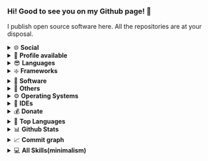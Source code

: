 ### Hi! Good to see you on my Github page! 👋
I publish open source software here. All the repositories are at your disposal.
<details>
  <summary>🌐 <strong>Social</strong></summary>
  <div><a href="https://t.me/sata30"><img align="left" alt="Blog" style="margin: 0; padding: 0; background: white" width="20px" src="https://upload.wikimedia.org/wikipedia/commons/5/5c/Telegram_Messenger.png"/>Telegram</a></div>
  <div><a href="https://discord.com/users/882592885512482837"><img align="left" alt="Blog" style="margin: 0; padding: 0; background: white" width="20px" src="https://seeklogo.com/images/D/discord-color-logo-E5E6DFEF80-seeklogo.com.png"></a> <a href="https://discord.com/users/882592885512482837">Discord</a></div>
  <div><a href="https://pypi.org/user/pythonpackage/"><img align="left" alt="Pypi" style="margin: 0; padding: 0; background: white" width="20px" src="https://warehouse-camo.ingress.cmh1.psfhosted.org/4f90a97dc51329df44cf0fdc3029f586da3dd034/68747470733a2f2f757365722d696d616765732e67697468756275736572636f6e74656e742e636f6d2f353231333930362f37373432313233372d36643430323138302d366530362d313165612d383963312d3931356364373437363630612e706e67"/></a> <a href="https://pypi.org/user/pythonpackage/">Pypi</a></div>
  <div><a href="https://codepen.io/euphoriacodepen"><img align="left" alt="Codepen" style="margin: 0; padding: 0; background: white" width="20px" src="https://www.svgrepo.com/show/349323/codepen.svg"/></a> <a href="https://codepen.io/euphoriacodepen">Codepen</a></div>
  <div><a href="https://rodukov.github.io/"><img align="left" alt="Blog" style="margin: 0; padding: 0; background: white" width="20px" src="https://upload.wikimedia.org/wikipedia/commons/3/39/Logo_newspaper_blue.svg"/></a> <a href="https://rodukov.github.io/">Personal Website</a></div>
</details>

<details>
  <summary>📂 <strong>Profile available</strong></summary>
  <a href="https://github.com/rodukov/"><img src="https://img.shields.io/badge/github-%23121011.svg?style=for-the-badge&logo=github&logoColor=white">
  <a href="https://bitbucket.org/rodukov/"><img src="https://img.shields.io/badge/bitbucket-%230047B3.svg?style=for-the-badge&logo=bitbucket&logoColor=white">
  <a href="https://notabug.org/rodukov/"><img src="https://img.shields.io/badge/NotaBug-428BCA.svg?style=for-the-badge&logo=notabug&logoColor=white"></a>
</details>

<details>
  <summary>😎 <strong>Languages</strong></summary>
  <a href="https://www.python.org/"><img src="https://img.shields.io/badge/python-3670A0?style=for-the-badge&logo=python&logoColor=ffdd54"></a>
  <a href="/"><img src="https://img.shields.io/badge/html5-%23E34F26.svg?style=for-the-badge&logo=html5&logoColor=white"></a>
  <a href="/"><img src="https://img.shields.io/badge/css3-%231572B6.svg?style=for-the-badge&logo=css3&logoColor=white"></a>
  <a href="/"><img src="https://img.shields.io/badge/javascript-%23323330.svg?style=for-the-badge&logo=javascript&logoColor=%23F7DF1E"></a>
  <a href="https://www.typescriptlang.org/"><img src="https://img.shields.io/badge/typescript-%23007ACC.svg?style=for-the-badge&logo=typescript&logoColor=white"></a>
  <a href="/"><img src="https://img.shields.io/badge/c++-%2300599C.svg?style=for-the-badge&logo=c%2B%2B&logoColor=white"></a>
  <a href="/"><img src="https://img.shields.io/badge/shell_script-%23121011.svg?style=for-the-badge&logo=gnu-bash&logoColor=white"></a>
  <a href="/"><img src="https://img.shields.io/badge/Markdown-black?style=for-the-badge&logo=markdown&logoColor=white"></a>
</details>

<details>
  <summary>❇️ <strong>Frameworks</strong></summary>
  <a href="https://www.djangoproject.com/"><img src="https://img.shields.io/badge/django-%23092E20.svg?style=for-the-badge&logo=django&logoColor=white"></a>
  <a href="https://vuejs.org/"><img src="https://img.shields.io/badge/vuejs-%2335495e.svg?style=for-the-badge&logo=vuedotjs&logoColor=%234FC08D"></a>
  <a href="https://reactjs.org/"><img src="https://img.shields.io/badge/reactjs-%2320232a.svg?style=for-the-badge&logo=react&logoColor=%2361DAFB"></a>
  <a href="https://www.electronjs.org/"><img src="https://img.shields.io/badge/electronjs-191970?style=for-the-badge&logo=Electron&logoColor=white"></a>
  <a href="https://threejs.org/"><img src="https://img.shields.io/badge/threejs-black?style=for-the-badge&logo=three.js&logoColor=white"></a>
  <a href="https://nodejs.org/"><img src="https://img.shields.io/badge/nodejs-6DA55F?style=for-the-badge&logo=node.js&logoColor=white"></a>
</details>

<details>
  <summary>💎 <strong>Software</strong></summary>
  <a href="https://www.microsoft.com/microsoft-365/excel?rtc=1"><img src="https://img.shields.io/badge/Excel-217346?style=for-the-badge&logo=microsoft-excel&logoColor=white"></a>
  <a href="https://www.microsoft.com/microsoft-365/word?rtc=1"><img src="https://img.shields.io/badge/Word-2B579A?style=for-the-badge&logo=microsoft-word&logoColor=white"></a>
  <a href="https://www.microsoft.com/microsoft-365/powerpoint?rtc=2"><img src="https://img.shields.io/badge/PowerPoint-B7472A?style=for-the-badge&logo=microsoft-powerpoint&logoColor=white"></a>
  <a href="https://figma.com/"><img src="https://img.shields.io/badge/figma-%23F24E1E.svg?style=for-the-badge&logo=figma&logoColor=white"></a>
  <a href="https://blender.org/"><img src="https://img.shields.io/badge/blender-%23F5792A.svg?style=for-the-badge&logo=blender&logoColor=white"></a>

</details>

<details>
  <summary>📎 <strong>Others</strong></summary>
  <a href="https://git-scm.com/"><img src="https://img.shields.io/badge/Git-%23F05033.svg?style=flat-square&logo=git&logoColor=white"></a>
  <a href="https://www.docker.com/"><img src="https://img.shields.io/badge/Docker-%230db7ed.svg?style=flat-square&logo=docker&logoColor=white"></a>
  <a href="https://www.arduino.cc/"><img src="https://img.shields.io/badge/-Arduino-00979D?style=flat-square&logo=Arduino&logoColor=white"></a>
  <a href="https://www.raspberrypi.org/"><img src="https://img.shields.io/badge/-Raspberry Pi-C51A4A?style=flat-square&logo=Raspberry-Pi"></a>
  <a href="https://www.xfce.org/"><img src="https://img.shields.io/badge/XFCE-%232284F2.svg?style=flat-square&logo=xfce&logoColor=white"></a>
  <a href="https://www.gnome.org/"><img src="https://img.shields.io/badge/GNOME-%232284F2.svg?style=flat-square&logo=gnome&logoColor=white"></a>
  <a href="https://kde.org/"><img src="https://img.shields.io/badge/KDE-%232284F2.svg?style=flat-square&logo=kde&logoColor=white"></a>
  <a href="https://dwm.suckless.org/"><img src="https://img.shields.io/badge/DWM-C12921.svg?style=flat-square&logo=dwm&logoColor=white"></a>
  <a href="https://vuex.vuejs.org/"><img src="https://img.shields.io/badge/Vuex-%2335495e.svg?style=flat-square&logo=vuedotjs&logoColor=%234FC08D"></a>
</details>



<details>
  <summary>⚙️ <strong>Operating Systems</strong></summary>
  <div style="margin-top: 15px;">
    <a href="https://www.debian.org/"><img src="https://img.shields.io/badge/Debian-D70A53?style=flat-square&logo=debian&logoColor=white"></a>
    <a href="https://ubuntu.com/"><img src="https://img.shields.io/badge/Ubuntu-E95420?style=flat-square&logo=ubuntu&logoColor=white"></a>
    <a href="https://www.kali.org/"><img src="https://img.shields.io/badge/Kali-268BEE?style=flat-square&logo=kalilinux&logoColor=white"></a>
    <a href="https://tails.boum.org/"><img src="https://img.shields.io/badge/Tails%20-56347C?&style=flat-square&logo=tails&logoColor=white"></a>
    <a href="https://www.android.com/"><img src="https://img.shields.io/badge/Android-3DDC84?style=flat-square&logo=android&logoColor=white"></a>
    <a href="https://www.microsoft.com/en-us/windows/windows-11"><img src="https://img.shields.io/badge/Windows%2011-0078D4?style=flat-square&logo=microsoft&logoColor=white"></a>
    <a href="https://www.microsoft.com/en-us/windows/get-windows-10"><img src="https://img.shields.io/badge/Windows 10-0078D6?style=flat-square&logo=windows&logoColor=white"></a>
    <a href="https://support.microsoft.com/en-us/windows/windows-xp-support-has-ended-47b944b8-f4d3-82f2-9acc-21c79ee6ef5e"><img src="https://img.shields.io/badge/Windows%20XP-003399?style=flat-square&logo=windowsxp&logoColor=white"></a>
    <a href="https://www.apple.com/macos/"><img src="https://img.shields.io/badge/-MacOS-black?style=flat-square&logo=apple"></a>
    <a href="https://www.apple.com/ios/"><img src="https://img.shields.io/badge/-iOS-black?style=flat-square&logo=apple"></a>
  </div>
</details>
  
<details>
  <summary>📔 <strong>IDEs</strong></summary>
  <div style="margin-top: 15px;">
  <a href="https://atom.io/"><img src="https://img.shields.io/badge/Atom-%2366595C.svg?style=flat-square&logo=atom&logoColor=white"></a>
  <a href="https://neovim.io/"><img src="https://img.shields.io/badge/NeoVim-%2357A143.svg?&style=flat-square&logo=neovim&logoColor=white"></a>
  <a href="https://www.vim.org/"><img src="https://img.shields.io/badge/Vim-%2311AB00.svg?style=flat-square&logo=vim&logoColor=white"></a>
  <a href="https://www.nano-editor.org/"><img src="https://img.shields.io/badge/-Nano-red?style=flat-square"></a>
  <a href="https://micro-editor.github.io/"><img src="https://img.shields.io/badge/Micro-2E3192.svg?style=flat-square&logo=micro&logoColor=white"></a>
  <a href="https://code.visualstudio.com/"><img src="https://img.shields.io/badge/Visual%20Studio%20Code-0078d7.svg?style=flat-square&logo=visual-studio-code&logoColor=white"></a>
  </div>
</details>

<details>
  <summary>💰 <strong>Donate</strong></summary>
  <blockquote>🙏 I will be very, very happy even from a small donation.</blockquote>
  🔸 <strong>Bitcoin:</strong> <code>bc1qngrm2a3wqdnltsunwdc24xmf4lce5e89ffan2a</code><br>
  🔸 <strong>Ethereum:</strong> <code>0x0C1a70FD3FE5ccc47854804A157790307b3c50E6</code><br>
  🔸 <strong><a href="https://github.com/rodukov/rodukov/blob/main/all_crypto.md">Other Crypto</a></strong>
</details>
  
<details>
  <summary>🧰 <strong>Top Languages</strong></summary>
  <a href="https://github.com/rodukov/"><img src="https://github-readme-stats.vercel.app/api/top-langs/?username=rodukov&layout=compact&theme=dark"></a>
</details>

<details>
  <summary>📊 <strong>Github Stats</strong></summary>
  <a href="https://github.com/rodukov/"><img src="https://github-readme-stats.vercel.app/api?username=rodukov&theme=great-gatsby&show_icons=true"></a>
  <br><img src="https://visitor-badge.glitch.me/badge?page_id=rodukov" alt="Visitors Counter">
  <img src="https://komarev.com/ghpvc/?username=rodukov&label=Profile%20views&color=BD9F1A&style=flat" alt="rodukov" />
</details>

<details>
  <summary>📈 <strong>Commit graph</strong></summary>
  <img src="https://activity-graph.herokuapp.com/graph?username=rodukov&bg_color=1c1917&color=ffffff&line=216E39&point=32C15F&area_color=1c1917&area=true&hide_border=true&custom_title=GitHub%20Commits%20Graph">
</details>
<details>
  <summary>💻 <strong>All Skills(minimalism)</strong></summary>
  <img src="https://skillicons.dev/icons?i=python,javascript,cpp,vue,react,typescript,electron,django,bash,html,css,linux,git,docker,arduino,raspberrypi,figma,blender,markdown,vim,neovim,vscode,atom">
</details>

